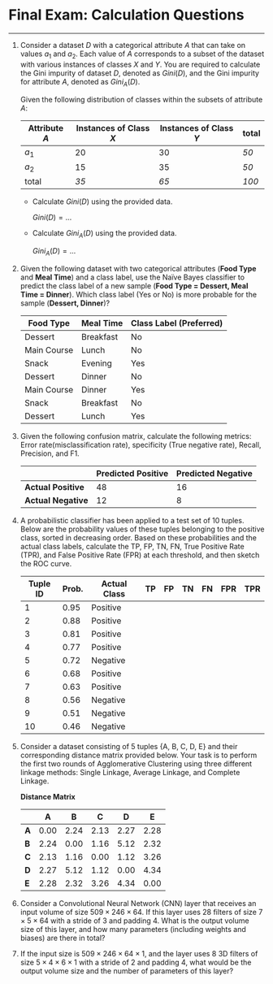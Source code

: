 # Final Exam: Calculation Questions

---

1. Consider a dataset $D$ with a categorical attribute $A$ that can take on values $a_1$ and $a_2$. Each value of $A$ corresponds to a subset of the dataset with various instances of classes $X$ and $Y$. You are required to calculate the Gini impurity of dataset $D$, denoted as $Gini(D)$, and the Gini impurity for attribute $A$, denoted as $Gini_A(D)$.

   Given the following distribution of classes within the subsets of attribute $A$:

   | Attribute $A$ | Instances of Class $X$ | Instances of Class $Y$ | total |
   | ------------- | ---------------------- | ---------------------- | ----- |
   | $a_1$         | 20                     | 30                     | _50_  |
   | $a_2$         | 15                     | 35                     | _50_  |
   | total         | _35_                   | _65_                   | _100_ |

   - Calculate $Gini(D)$ using the provided data.

     $Gini(D) = ...$

   - Calculate $Gini_A(D)$ using the provided data.

     $Gini_A(D) = ...$

2. Given the following dataset with two categorical attributes (**Food Type** and **Meal Time**) and a class label, use the Naïve Bayes classifier to predict the class label of a new sample (**Food Type = Dessert, Meal Time = Dinner**). Which class label (Yes or No) is more probable for the sample (**Dessert, Dinner**)?

   | **Food Type** | **Meal Time** | **Class Label (Preferred)** |
   | ------------- | ------------- | --------------------------- |
   | Dessert       | Breakfast     | No                          |
   | Main Course   | Lunch         | No                          |
   | Snack         | Evening       | Yes                         |
   | Dessert       | Dinner        | No                          |
   | Main Course   | Dinner        | Yes                         |
   | Snack         | Breakfast     | No                          |
   | Dessert       | Lunch         | Yes                         |

3. Given the following confusion matrix, calculate the following metrics: Error rate(misclassification rate), specificity (True negative rate), Recall, Precision, and F1.

   |                     | **Predicted Positive** | **Predicted Negative** |
   | ------------------- | ---------------------- | ---------------------- |
   | **Actual Positive** | 48                     | 16                     |
   | **Actual Negative** | 12                     | 8                      |

4. A probabilistic classifier has been applied to a test set of 10 tuples. Below are the probability values of these tuples belonging to the positive class, sorted in decreasing order. Based on these probabilities and the actual class labels, calculate the TP, FP, TN, FN, True Positive Rate (TPR), and False Positive Rate (FPR) at each threshold, and then sketch the ROC curve.

   | Tuple ID | Prob. | Actual Class | TP  | FP  | TN  | FN  | FPR | TPR |
   | -------- | ----- | ------------ | --- | --- | --- | --- | --- | --- |
   | 1        | 0.95  | Positive     |     |     |     |     |     |     |
   | 2        | 0.88  | Positive     |     |     |     |     |     |     |
   | 3        | 0.81  | Positive     |     |     |     |     |     |     |
   | 4        | 0.77  | Positive     |     |     |     |     |     |     |
   | 5        | 0.72  | Negative     |     |     |     |     |     |     |
   | 6        | 0.68  | Positive     |     |     |     |     |     |     |
   | 7        | 0.63  | Positive     |     |     |     |     |     |     |
   | 8        | 0.56  | Negative     |     |     |     |     |     |     |
   | 9        | 0.51  | Negative     |     |     |     |     |     |     |
   | 10       | 0.46  | Negative     |     |     |     |     |     |     |

5. Consider a dataset consisting of 5 tuples {A, B, C, D, E} and their corresponding distance matrix provided below. Your task is to perform the first two rounds of Agglomerative Clustering using three different linkage methods: Single Linkage, Average Linkage, and Complete Linkage.

   **Distance Matrix**

   |       | **A** | **B** | **C** | **D** | **E** |
   | ----- | ----- | ----- | ----- | ----- | ----- |
   | **A** | 0.00  | 2.24  | 2.13  | 2.27  | 2.28  |
   | **B** | 2.24  | 0.00  | 1.16  | 5.12  | 2.32  |
   | **C** | 2.13  | 1.16  | 0.00  | 1.12  | 3.26  |
   | **D** | 2.27  | 5.12  | 1.12  | 0.00  | 4.34  |
   | **E** | 2.28  | 2.32  | 3.26  | 4.34  | 0.00  |

6. Consider a Convolutional Neural Network (CNN) layer that receives an input volume of size $509\times246\times64$. If this layer uses 28 filters of size $7\times5\times64$ with a stride of 3 and padding 4. What is the output volume size of this layer, and how many parameters (including weights and biases) are there in total?

7. If the input size is $509\times246\times64\times1$, and the layer uses 8 3D filters of size $5\times4\times6\times1$ with a stride of 2 and padding 4, what would be the output volume size and the number of parameters of this layer?
